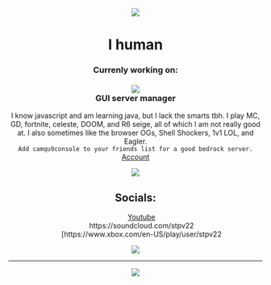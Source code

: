 <div align="center">
  <img src="https://discord-readme-badge.vercel.app/api?id=1187124067283783731">
  <h1>I human</h1>
  <h3>Currenly working on:<br><br>
    <img src="https://skillicons.dev/icons?i=java" /><br>
    GUI server manager
    </h3>
  <p>I know javascript and am learning java, but I lack the smarts tbh. I play MC, GD, fortnite, celeste, DOOM, and R6 seige, all of which I am not really good at. I also sometimes like the browser OGs, Shell Shockers, 1v1 LOL, and Eagler. <br>
    <code>Add camqu9console to your friends list for a good bedrock server.</code><br>
    <a target="_blank" href="https://www.xbox.com/en-US/play/user/camqu9console">Account</a>
  </p>
  <img src="https://github-readme-stats.vercel.app/api/top-langs/?username=STPv22&theme=radical"><br>
  <h2>Socials:</h2>
  <ul style="list-style: none;">
    <li><a target="_blank" href="https://www.youtube.com/@STPv2.2">Youtube</a></li>
    <li>https://soundcloud.com/stpv22</li>
    <li>[https://www.xbox.com/en-US/play/user/stpv22</li>
  </ul>
  <img src="https://minecraftpanda.com/tools/achievement-generator/output?icon=33&title=THX%20%3A3&text=You%20read%20my%20Readme%21"/>
  <hr>
  <a href="https://skillicons.dev">
      <img src="https://skillicons.dev/icons?i=js,html,css,java,p5js,windows,arch" />
    </a>
</div>
